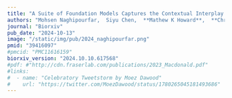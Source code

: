 ```yaml
---
title: "A Suite of Foundation Models Captures the Contextual Interplay Between Codons"
authors: "Mohsen Naghipourfar,  Siyu Chen,  **Mathew K Howard**,  **Christian B Macdonald**, Ali Saberi, Timo Hagen, Mohammad R K Mofrad†, **Willow Coyote-Maestas†**, Hani Goodarzi†"
journal: "Biorxiv"
pub_date: "2024-10-13"
image: "/static/img/pub/2024_naghipourfar.png"
pmid: "39416097"
#pmcid: "PMC11616159"
biorxiv_version: "2024.10.10.617568"
#pdf: #"http://cdn.fraserlab.com/publications/2023_Macdonald.pdf"
#links:
#  - name: "Celebratory Tweetstorm by Moez Dawood"
#    url: "https://twitter.com/MoezDawood/status/1780265045181493686"
---
```

